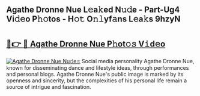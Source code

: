 ## Agathe Dronne Nue L𝚎a𝚔ed N𝚞𝚍e - Part-Ug4 Vi𝚍𝚎o P𝚑𝚘tos - H𝚘𝚝 O𝚗𝚕yf𝚊ns L𝚎a𝚔s 9hzyN

# <h2><a href="http://kfdocl.oniu.top/?m=Agathe+Dronne+Nue">🔗👉 🔴 Agathe Dronne Nue P𝚑ot𝚘𝚜 V𝚒d𝚎o</a></h2>

[![Agathe Dronne Nue Nu𝚍e𝚜](https://i.imgur.com/0qMVB7G.gif)](http://kfdocl.oniu.top/?m=Agathe+Dronne+Nue)
Social media personality Agathe Dronne Nue, known for disseminating dance and lifestyle ideas, through performances and personal blogs. Agathe Dronne Nue's public image is marked by its openness and sincerity, but the complexities of his personal life remain a source of intrigue and fascination.  
